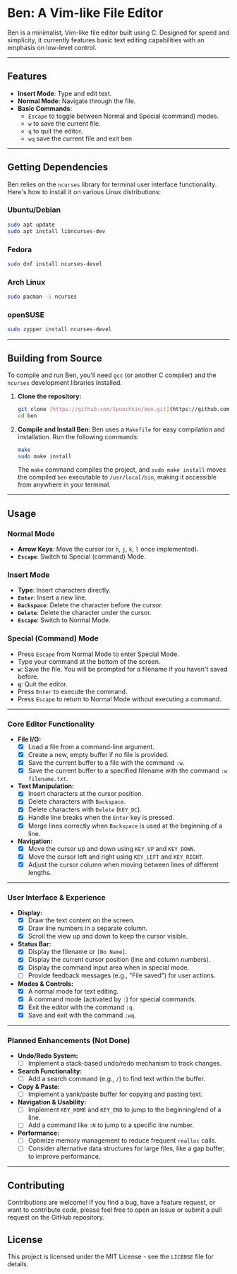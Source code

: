 
# Ben: A Vim-like File Editor

Ben is a minimalist, Vim-like file editor built using C. Designed for speed and simplicity, it currently features basic text editing capabilities with an emphasis on low-level control.

---

## Features

* **Insert Mode**: Type and edit text.
* **Normal Mode**: Navigate through the file.
* **Basic Commands**:
    * `Escape` to toggle between Normal and Special (command) modes.
    * `w` to save the current file.
    * `q` to quit the editor.
    * `wq` save the current file and exit ben

---

## Getting Dependencies

Ben relies on the `ncurses` library for terminal user interface functionality. Here's how to install it on various Linux distributions:

### Ubuntu/Debian

```bash
sudo apt update
sudo apt install libncurses-dev
```

### Fedora

```bash
sudo dnf install ncurses-devel
```

### Arch Linux

```bash
sudo pacman -S ncurses
```

### openSUSE

```bash
sudo zypper install ncurses-devel
```

---

## Building from Source

To compile and run Ben, you'll need `gcc` (or another C compiler) and the `ncurses` development libraries installed.

1.  **Clone the repository:**
    ```bash
    git clone [https://github.com/Spunchkin/ben.git](https://github.com/Spunchkin/ben.git)
    cd ben
    ```

2.  **Compile and Install Ben:**
    Ben uses a `Makefile` for easy compilation and installation. Run the following commands:
    ```bash
    make
    sudo make install
    ```
    The `make` command compiles the project, and `sudo make install` moves the compiled `ben` executable to `/usr/local/bin`, making it accessible from anywhere in your terminal.

---

## Usage

### Normal Mode

* **Arrow Keys**: Move the cursor (or `h`, `j`, `k`, `l` once implemented).
* **`Escape`**: Switch to Special (command) Mode.

### Insert Mode

* **Type**: Insert characters directly.
* **`Enter`**: Insert a new line.
* **`Backspace`**: Delete the character before the cursor.
* **`Delete`**: Delete the character under the cursor.
* **`Escape`**: Switch to Normal Mode.

### Special (Command) Mode

* Press `Escape` from Normal Mode to enter Special Mode.
* Type your command at the bottom of the screen.
* **`w`**: Save the file. You will be prompted for a filename if you haven't saved before.
* **`q`**: Quit the editor.
* Press `Enter` to execute the command.
* Press `Escape` to return to Normal Mode without executing a command.

---

### Core Editor Functionality

* **File I/O:**
    * [x] Load a file from a command-line argument.
    * [x] Create a new, empty buffer if no file is provided.
    * [x] Save the current buffer to a file with the command `:w`.
    * [x] Save the current buffer to a specified filename with the command `:w filename.txt`.
* **Text Manipulation:**
    * [x] Insert characters at the cursor position.
    * [x] Delete characters with `Backspace`.
    * [x] Delete characters with `Delete` (`KEY_DC`).
    * [x] Handle line breaks when the `Enter` key is pressed.
    * [x] Merge lines correctly when `Backspace` is used at the beginning of a line.
* **Navigation:**
    * [x] Move the cursor up and down using `KEY_UP` and `KEY_DOWN`.
    * [x] Move the cursor left and right using `KEY_LEFT` and `KEY_RIGHT`.
    * [x] Adjust the cursor column when moving between lines of different lengths.

---

### User Interface & Experience

* **Display:**
    * [x] Draw the text content on the screen.
    * [x] Draw line numbers in a separate column.
    * [x] Scroll the view up and down to keep the cursor visible.
* **Status Bar:**
    * [x] Display the filename or `[No Name]`.
    * [x] Display the current cursor position (line and column numbers).
    * [x] Display the command input area when in special mode.
    * [ ] Provide feedback messages (e.g., "File saved") for user actions.
* **Modes & Controls:**
    * [x] A normal mode for text editing.
    * [x] A command mode (activated by `:`) for special commands.
    * [x] Exit the editor with the command `:q`.
    * [x] Save and exit with the command `:wq`.

---

### Planned Enhancements (Not Done)

* **Undo/Redo System:**
    * [ ] Implement a stack-based undo/redo mechanism to track changes.
* **Search Functionality:**
    * [ ] Add a search command (e.g., `/`) to find text within the buffer.
* **Copy & Paste:**
    * [ ] Implement a yank/paste buffer for copying and pasting text.
* **Navigation & Usability:**
    * [ ] Implement `KEY_HOME` and `KEY_END` to jump to the beginning/end of a line.
    * [ ] Add a command like `:N` to jump to a specific line number.
* **Performance:**
    * [ ] Optimize memory management to reduce frequent `realloc` calls.
    * [ ] Consider alternative data structures for large files, like a gap buffer, to improve performance.

---

## Contributing

Contributions are welcome! If you find a bug, have a feature request, or want to contribute code, please feel free to open an issue or submit a pull request on the GitHub repository.

## License

This project is licensed under the MIT License - see the `LICENSE` file for details.

